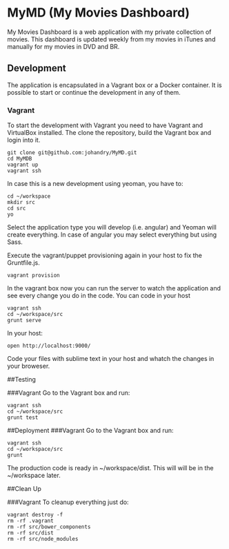 # MyMD (My Movies Dashboard)

My Movies Dashboard is a web application with my private collection of movies. This dashboard is updated weekly from my movies in iTunes and manually for my movies in DVD and BR.

## Development

The application is encapsulated in a Vagrant box or a Docker container. It is possible to start or continue the development in any of them.

### Vagrant

To start the development with Vagrant you need to have Vagrant and VirtualBox installed. The clone the repository, build the Vagrant box and login into it.

```
git clone git@github.com:johandry/MyMD.git
cd MyMDB
vagrant up
vagrant ssh
```
In case this is a new development using yeoman, you have to:

```
cd ~/workspace
mkdir src
cd src
yo
```
Select the application type you will develop (i.e. angular) and Yeoman will create everything. In case of angular you may select everything but using Sass.

Execute the vagrant/puppet provisioning again in your host to fix the Gruntfile.js.

```
vagrant provision
```
In the vagrant box now you can run the server to watch the application and see every change you do in the code. You can code in your host

```
vagrant ssh
cd ~/workspace/src
grunt serve
```
In your host:

```
open http://localhost:9000/
```
Code your files with sublime text in your host and whatch the changes in your broweser.

##Testing

###Vagrant
Go to the Vagrant box and run:

```
vagrant ssh
cd ~/workspace/src
grunt test
```

##Deployment
###Vagrant
Go to the Vagrant box and run:

```
vagrant ssh
cd ~/workspace/src
grunt
```
The production code is ready in ~/workspace/dist. This will will be in the ~/workspace later.

##Clean Up

###Vagrant
To cleanup everything just do:

```
vagrant destroy -f
rm -rf .vagrant
rm -rf src/bower_components
rm -rf src/dist
rm -rf src/node_modules
```
